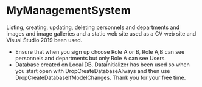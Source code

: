 # MyManagementSystem
Listing, creating, updating, deleting personnels and departments and images and image galleries and a static web site used as a CV web site and Visual Studio 2019 been used.
- Ensure that when you sign up choose Role A or B, Role A,B can see personnels and departments but only Role A can see Users.
- Database created on Local DB. Datainitializer has been used so when you start open with DropCreateDatabaseAlways and then use DropCreateDatabaseIfModelChanges. Thank you for your free time.
